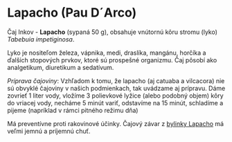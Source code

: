 Lapacho (Pau D´Arco)
====================

Čaj Inkov - **Lapacho** (sypaná 50 g), obsahuje vnútornú kôru stromu (lyko)
*Tabebuia impetiginosa*.

Lyko je nositeľom železa, vápnika, medi, draslíka, mangánu, horčíka a ďalších
stopových prvkov, ktoré sú prospešné organizmu. Čaj pôsobí ako analgetikum,
diuretikum a sedatívum.

*Príprava čajoviny*: Vzhľadom k tomu, že lapacho (aj catuaba a vilcacora) nie sú
obvyklé čajoviny v našich podmienkach, tak uvádzame aj prípravu. Dáme zovrieť 1
liter vody, vložíme 3 polievkové lyžice (alebo podobný objem) kôry do vriacej
vody, necháme 5 minút variť, odstavíme na 15 minút, schladíme a pijeme
(napríklad v rámci pitného režimu dňa)

Má preventívne proti rakovinové účinky. Čajový závar z [bylinky
Lapacho](/sip/bylinky/lapacho) má veľmi jemnú a príjemnú chuť.

